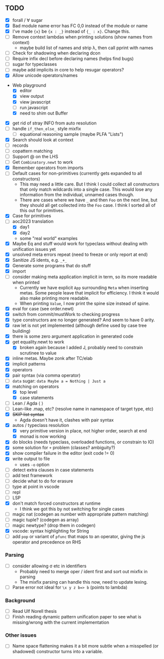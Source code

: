 
## TODO

- [x] forall / ∀ sugar
- [x] Bad module name error has FC 0,0 instead of the module or name
- [x] I've made `{x}` be `{x : _}` instead of `{_ : x}`. Change this.
- [ ] Remove context lambdas when printing solutions (show names from context)
  - maybe build list of names and strip λ, then call pprint with names
- [ ] Check for shadowing when declaring dcon
- [ ] Require infix decl before declaring names (helps find bugs)
- [ ] sugar for typeclasses
- [ ] maybe add implicits in core to help resugar operators?
- [x] Allow unicode operators/names
- Web playground
  - [x] editor
  - [x] view output
  - [x] view javascript
  - [ ] run javascript
  - [x] need to shim out Buffer
- [x] get rid of stray INFO from auto resolution
- [ ] handle `if_then_else_` style mixfix
  - [ ] equational reasoning sample (maybe PLFA "Lists")
- [x] Search should look at context
- [ ] records
- [ ] copattern matching
- [ ] Support @ on the LHS
- [ ] Get `Combinatory.newt` to work
- [x] Remember operators from imports
- [ ] Default cases for non-primitives (currently gets expanded to all constructors)
  - This may need a little care. But I think I could collect all constructors that only match wildcards into a single case. This would lose any information from the individual, unnamed cases though.
  - There are cases where we have  `_` and then `Foo` on the next line, but they should all get collected into the `Foo` case. I think I sorted all of this out for primitives.
- [x] Case for primitives
- [ ] aoc2023 translation
  - [x] day1
  - [x] day2
  - some "real world" examples
- [x] Maybe Eq and stuff would work for typeclass without dealing with unification issues yet
- [x] unsolved meta errors repeat (need to freeze or only report at end)
- [x] Sanitize JS idents, e.g. `_+_`
- [x] Generate some programs that do stuff
- [x] import
- [ ] consider making meta application implicit in term, so its more readable when printed
  - Currently we have explicit `App` surrounding `Meta` when inserting metas. Some people
    leave that implicit for efficiency. I think it would also make printing more readable.
  - When printing `Value`, I now print the spine size instead of spine.
- [x] eval for case (see order.newt)
- [x] switch from commit/mustWork to checking progress
- [x] type constructors are no longer generated?  And seem to have 0 arity.
- [x] raw let is not yet implemented (although define used by case tree building)
- [x] there is some zero argument application in generated code
- [x] get equality.newt to work
  - [x] broken again because I added J, probably need to constrain scrutinee to value
- [x] inline metas.  Maybe zonk after TC/elab
- [x] implicit patterns
- [x] operators
- [x] pair syntax (via comma operator)
- [ ] `data` sugar: `data Maybe a = Nothing | Just a`
- [x] matching on operators
  - [x] top level
  - [x] case statements
- [ ] Lean / Agda ⟨ ⟩
- [ ] Lean-like .map, etc? (resolve name in namespace of target type, etc)
- [x] ~~SKIP list syntax~~
  - Agda doesn't have it, clashes with pair syntax
- [x] autos / typeclass resolution
  - [x] very primitive version in place, not higher order, search at end
  - [x] monad is now working
- [x] do blocks (needs typeclass, overloaded functions, or constrain to IO)
- [x] some solution for `+` problem (classes? ambiguity?)
- [x] show compiler failure in the editor (exit code != 0)
- [x] write output to file
  - uses `-o` option
- [ ] detect extra clauses in case statements
- [ ] add test framework
- [ ] decide what to do for erasure
- [ ] type at point in vscode
- [ ] repl
- [ ] LSP
- [x] don't match forced constructors at runtime
  - I think we got this by not switching for single cases
- [ ] magic nat (codegen as number with appropriate pattern matching)
- [ ] magic tuple? (codegen as array)
- [ ] magic newtype? (drop them in codegen)
- [x] vscode: syntax highlighting for String
- [ ] add `pop` or variant of `pfunc` that maps to an operator, giving the js operator and precedence on RHS

### Parsing

- [ ] consider allowing σ etc in identifiers
  - Probably need to merge oper / ident first and sort out mixfix in parsing
  - The mixfix parsing can handle this now, need to update lexing.
- [ ] Parse error not ideal for `\x y z b=> b` (points to lambda)

### Background

- [ ] Read Ulf Norell thesis
- [ ] Finish reading dynamic pattern unification paper to see what is missing/wrong with the current implementation

### Other issues

- [ ] Name space flattening makes it a bit more subtle when a misspelled (or shadowed) constructor turns into a variable.

